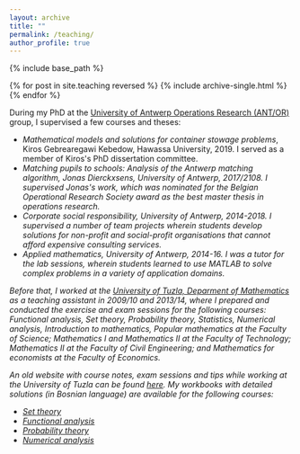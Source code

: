 ```yaml
---
layout: archive
title: ""
permalink: /teaching/
author_profile: true
---
```


{% include base_path %}

{% for post in site.teaching reversed %}
  {% include archive-single.html %}
{% endfor %}

During my PhD at the [University of Antwerp Operations Research (ANT/OR)](https://antor.uantwerpen.be/) group, I supervised a few courses and theses:
- <em>Mathematical models and solutions for container stowage problems</em>, Kiros Gebrearegawi Kebedow, Hawassa University, 2019. I served as a member of Kiros's PhD dissertation committee. 
- <em>Matching pupils to schools: Analysis of the Antwerp matching algorithm, Jonas Dierckxsens, University of Antwerp, 2017/2108. I supervised Jonas's work, which was nominated for the Belgian Operational Research Society award as the best master thesis in operations research.
- <em>Corporate social responsibility</em>, University of Antwerp, 2014-2018. I supervised a number of team projects wherein students develop solutions for non-profit and social-profit organisations that cannot afford expensive consulting services. 
- <em>Applied mathematics</em>, University of Antwerp, 2014-16. I was a tutor for the lab sessions, wherein students learned to use MATLAB to solve complex problems in a variety of application domains.

Before that, I worked at the [University of Tuzla, Deparment of Mathematics](http://pmf.untz.ba/odsjeci/matematika/) as a teaching assistant in 2009/10 and 2013/14, where I prepared and conducted the exercise and exam sessions for the following courses: Functional analysis, Set theory, Probability theory, Statistics, Numerical analysis, Introduction to mathematics, Popular mathematics at the Faculty of Science; Mathematics I and Mathematics II at the Faculty of Technology; Mathematics II at the Faculty of Civil Engineering; and Mathematics for economists at the Faculty of Economics.

An old website with course notes, exam sessions and tips while working at the University of Tuzla can be found [here](https://renataturkes.wixsite.com/renata-turkes). My workbooks with detailed solutions (in Bosnian language) are available for the following courses:
- [Set theory](https://132467e1-5067-00f7-b135-ff7a5eeb0509.filesusr.com/ugd/eb99bb_559d75cc8655435a877855e400c0f2f5.pdf)
- [Functional analysis](https://132467e1-5067-00f7-b135-ff7a5eeb0509.filesusr.com/ugd/eb99bb_52e5eb5632d9f3d741619221fea33eca.pdf)
- [Probability theory](https://132467e1-5067-00f7-b135-ff7a5eeb0509.filesusr.com/ugd/eb99bb_58083d61215236682cb73acfb8054f66.pdf)
- [Numerical analysis](https://132467e1-5067-00f7-b135-ff7a5eeb0509.filesusr.com/ugd/eb99bb_21b3cc5248d542c28db7bc87016f1d4c.pdf)

